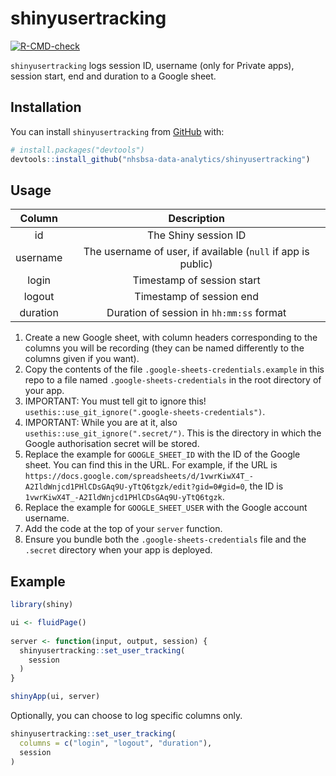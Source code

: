
# shinyusertracking

<!-- badges: start -->
[![R-CMD-check](https://github.com/MarkMc1089/shinyusertracking/actions/workflows/R-CMD-check.yaml/badge.svg)](https://github.com/MarkMc1089/shinyusertracking/actions/workflows/R-CMD-check.yaml)
<!-- badges: end -->

`shinyusertracking` logs session ID, username (only for Private apps), session start, end and duration to a Google sheet.

## Installation

You can install `shinyusertracking` from [GitHub](https://github.com/) with:

``` r
# install.packages("devtools")
devtools::install_github("nhsbsa-data-analytics/shinyusertracking")
```

## Usage

Column|Description
:---:|:---: 
id|The Shiny session ID
username|The username of user, if available (`null` if app is public)
login|Timestamp of session start
logout|Timestamp of session end
duration|Duration of session in `hh:mm:ss` format

1. Create a new Google sheet, with column headers corresponding to the columns you will be recording (they can be named differently to the columns given if you want).
2. Copy the contents of the file `.google-sheets-credentials.example` in this repo to a file named `.google-sheets-credentials` in the root directory of your app.
3. IMPORTANT: You must tell git to ignore this! `usethis::use_git_ignore(".google-sheets-credentials")`.
4. IMPORTANT: While you are at it, also `usethis::use_git_ignore(".secret/")`. This is the directory in which the Google authorisation secret will be stored.
5. Replace the example for `GOOGLE_SHEET_ID` with the ID of the Google sheet. You can find this in the URL. For example, if the URL is `https://docs.google.com/spreadsheets/d/1vwrKiwX4T_-A2IldWnjcd1PHlCDsGAq9U-yTtQ6tgzk/edit?gid=0#gid=0`, the ID is `1vwrKiwX4T_-A2IldWnjcd1PHlCDsGAq9U-yTtQ6tgzk`.
6. Replace the example for `GOOGLE_SHEET_USER` with the Google account username.
7. Add the code at the top of your `server` function.
8. Ensure you bundle both the `.google-sheets-credentials` file and the `.secret` directory when your app is deployed.

## Example

``` r
library(shiny)

ui <- fluidPage()
  
server <- function(input, output, session) {
  shinyusertracking::set_user_tracking(
    session
  )
}

shinyApp(ui, server)
```

Optionally, you can choose to log specific columns only.

``` r
shinyusertracking::set_user_tracking(
  columns = c("login", "logout", "duration"),
  session
)   
```
